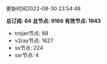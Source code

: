 更新时间2022-08-30 23:54:48

**总订阅: 64**
**总节点: 9166**
**有效节点: 1943**
- trojan节点: 88
- v2ray节点: 1627
- ss节点: 224
- ssr节点: 4
